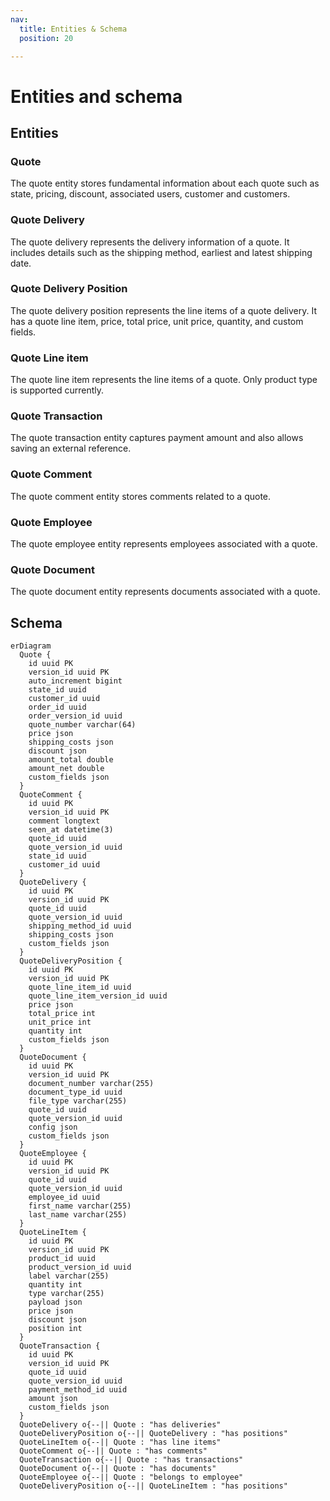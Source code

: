 ```yaml
---
nav:
  title: Entities & Schema
  position: 20

---
```


# Entities and schema

## Entities

### Quote

The quote entity stores fundamental information about each quote such as state, pricing, discount, associated users, customer and customers.

### Quote Delivery

The quote delivery represents the delivery information of a quote. It includes details such as the shipping method, earliest and latest shipping date.

### Quote Delivery Position

The quote delivery position represents the line items of a quote delivery. It has a quote line item, price, total price, unit price, quantity, and custom fields.

### Quote Line item

The quote line item represents the line items of a quote. Only product type is supported currently.

### Quote Transaction

The quote transaction entity captures payment amount and also allows saving an external reference.

### Quote Comment

The quote comment entity stores comments related to a quote.

### Quote Employee

The quote employee entity represents employees associated with a quote.

### Quote Document

The quote document entity represents documents associated with a quote.

## Schema

```mermaid
erDiagram
  Quote {
    id uuid PK
    version_id uuid PK
    auto_increment bigint
    state_id uuid
    customer_id uuid
    order_id uuid
    order_version_id uuid
    quote_number varchar(64)
    price json
    shipping_costs json
    discount json
    amount_total double
    amount_net double
    custom_fields json
  }
  QuoteComment {
    id uuid PK
    version_id uuid PK
    comment longtext
    seen_at datetime(3)
    quote_id uuid
    quote_version_id uuid
    state_id uuid
    customer_id uuid
  }
  QuoteDelivery {
    id uuid PK
    version_id uuid PK
    quote_id uuid
    quote_version_id uuid
    shipping_method_id uuid
    shipping_costs json
    custom_fields json
  }
  QuoteDeliveryPosition {
    id uuid PK
    version_id uuid PK
    quote_line_item_id uuid
    quote_line_item_version_id uuid
    price json
    total_price int
    unit_price int
    quantity int
    custom_fields json
  }
  QuoteDocument {
    id uuid PK
    version_id uuid PK
    document_number varchar(255)
    document_type_id uuid
    file_type varchar(255)
    quote_id uuid
    quote_version_id uuid
    config json
    custom_fields json
  }
  QuoteEmployee {
    id uuid PK
    version_id uuid PK
    quote_id uuid
    quote_version_id uuid
    employee_id uuid
    first_name varchar(255)
    last_name varchar(255)
  }
  QuoteLineItem {
    id uuid PK
    version_id uuid PK
    product_id uuid
    product_version_id uuid
    label varchar(255)
    quantity int
    type varchar(255)
    payload json
    price json
    discount json
    position int
  }
  QuoteTransaction {
    id uuid PK
    version_id uuid PK
    quote_id uuid
    quote_version_id uuid
    payment_method_id uuid
    amount json
    custom_fields json
  }
  QuoteDelivery o{--|| Quote : "has deliveries"
  QuoteDeliveryPosition o{--|| QuoteDelivery : "has positions"
  QuoteLineItem o{--|| Quote : "has line items"
  QuoteComment o{--|| Quote : "has comments"
  QuoteTransaction o{--|| Quote : "has transactions"
  QuoteDocument o{--|| Quote : "has documents"
  QuoteEmployee o{--|| Quote : "belongs to employee"
  QuoteDeliveryPosition o{--|| QuoteLineItem : "has positions"
```
